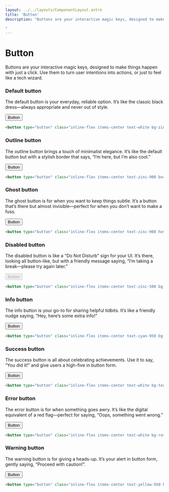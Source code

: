 ```yaml
---
layout: ../../layouts/ComponentLayout.astro
title: 'Button'
description: "Buttons are your interactive magic keys, designed to make things happen with just a click. Use them to turn user intentions into actions, or just to feel like a tech wizard.

"
---
```


# Button

<p class="mb-10">Buttons are your interactive magic keys, designed to make things happen with just a click. Use them to turn user intentions into actions, or just to feel like a tech wizard.
</p>

### Default button

<p>The default button is your everyday, reliable option. It’s like the classic black dress—always appropriate and never out of style.
</p>

<div class="flex flex-wrap items-center justify-center gap-6 p-12 rounded-2xl border border-zinc-100">
    <button type="button" class="inline-flex items-center text-white bg-zinc-900 hover:bg-zinc-800 focus:outline-none focus:ring-4 focus:ring-zinc-300 font-medium rounded-full text-sm/6 px-4 py-2 text-center">Button</button>
</div>

```html
<button type="button" class="inline-flex items-center text-white bg-zinc-900 hover:bg-zinc-800 focus:outline-none focus:ring-4 focus:ring-zinc-300 font-medium rounded-full text-sm/6 px-4 py-2 text-center">Button</button>
```

### Outline button

<p>The outline button brings a touch of minimalist elegance. It’s like the default button but with a stylish border that says, “I’m here, but I’m also cool.”</p>

<div class="flex flex-wrap items-center justify-center gap-6 p-12 rounded-2xl border border-zinc-100">
    <button type="button" class="inline-flex items-center text-zinc-900 border border-zinc-200 hover:bg-zinc-100 focus:outline-none focus:ring-4 focus:ring-zinc-100 font-medium rounded-full text-sm/6 px-4 py-2 text-center">Button</button>
</div>

```html
<button type="button" class="inline-flex items-center text-zinc-900 border border-zinc-200 hover:bg-zinc-100 focus:outline-none focus:ring-4 focus:ring-zinc-100 font-medium rounded-full text-sm/6 px-4 py-2 text-center">Button</button>
```

### Ghost button

<p>The ghost button is for when you want to keep things subtle. It’s a button that’s there but almost invisible—perfect for when you don’t want to make a fuss.
</p>

<div class="flex flex-wrap items-center justify-center gap-6 p-12 rounded-2xl border border-zinc-100">
    <button type="button" class="inline-flex items-center text-zinc-900 hover:bg-zinc-100 focus:outline-none focus:ring-4 focus:ring-zinc-200 font-medium rounded-full text-sm/6 px-4 py-2 text-center">Button</button>
</div>

```html
<button type="button" class="inline-flex items-center text-zinc-900 hover:bg-zinc-100 focus:outline-none focus:ring-4 focus:ring-zinc-200 font-medium rounded-full text-sm/6 px-4 py-2 text-center">Button</button>
```

### Disabled button

<p>The disabled button is like a “Do Not Disturb” sign for your UI. It’s there, looking all button-like, but with a friendly message saying, “I’m taking a break—please try again later.”
</p>

<div class="flex flex-wrap items-center justify-center gap-6 p-12 rounded-2xl border border-zinc-100">
    <button type="button" class="inline-flex items-center text-zinc-500 bg-zinc-100 focus:outline-none font-medium rounded-full text-sm/6 px-4 py-2 text-center cursor-not-allowed" disabled>Button</button>
</div>

```html
<button type="button" class="inline-flex items-center text-zinc-500 bg-zinc-100 focus:outline-none font-medium rounded-full text-sm/6 px-4 py-2 text-center cursor-not-allowed" disabled>Button</button>
```

### Info button

<p>The info button is your go-to for sharing helpful tidbits. It’s like a friendly nudge saying, “Hey, here’s some extra info!”</p>

<div class="flex flex-wrap items-center justify-center gap-6 p-12 rounded-2xl border border-zinc-100">
    <button type="button" class="inline-flex items-center text-cyan-950 bg-cyan-300 hover:bg-cyan-400 focus:outline-none focus:ring-4 focus:ring-cyan-300 font-medium rounded-full text-sm/6 px-4 py-2 text-center">Button</button>
</div>

```html
<button type="button" class="inline-flex items-center text-cyan-950 bg-cyan-300 hover:bg-cyan-400 focus:outline-none focus:ring-4 focus:ring-cyan-300 font-medium rounded-full text-sm/6 px-4 py-2 text-center">Button</button>
```

### Success button

<p>The success button is all about celebrating achievements. Use it to say, “You did it!” and give users a high-five in button form.</p>

<div class="flex flex-wrap items-center justify-center gap-6 p-12 rounded-2xl border border-zinc-100">
    <button type="button" class="inline-flex items-center text-white bg-teal-600 hover:bg-teal-700 focus:outline-none focus:ring-4 focus:ring-teal-300 font-medium rounded-full text-sm/6 px-4 py-2 text-center">Button</button>
</div>

```html
<button type="button" class="inline-flex items-center text-white bg-teal-600 hover:bg-teal-700 focus:outline-none focus:ring-4 focus:ring-teal-300 font-medium rounded-full text-sm/6 px-4 py-2 text-center">Button</button>
```
### Error button

<p>The error button is for when something goes awry. It’s like the digital equivalent of a red flag—perfect for saying, “Oops, something went wrong.”</p>

<div class="flex flex-wrap items-center justify-center gap-6 p-12 rounded-2xl border border-zinc-100">
    <button type="button" class="inline-flex items-center text-white bg-rose-600 hover:bg-rose-700 focus:outline-none focus:ring-4 focus:ring-rose-300 font-medium rounded-full text-sm/6 px-4 py-2 text-center">Button</button>
</div>

```html
<button type="button" class="inline-flex items-center text-white bg-rose-600 hover:bg-rose-700 focus:outline-none focus:ring-4 focus:ring-rose-300 font-medium rounded-full text-sm/6 px-4 py-2 text-center">Button</button>
```

### Warning button

<p>The warning button is for giving a heads-up. It’s your alert in button form, gently saying, “Proceed with caution!”.</p>

<div class="flex flex-wrap items-center justify-center gap-6 p-12 rounded-2xl border border-zinc-100">
    <button type="button" class="inline-flex items-center text-yellow-950 bg-yellow-300 hover:bg-yellow-400 focus:outline-none focus:ring-4 focus:ring-yellow-300 font-medium rounded-full text-sm/6 px-4 py-2 text-center">Button</button>
</div>

```html
<button type="button" class="inline-flex items-center text-yellow-950 bg-yellow-300 hover:bg-yellow-400 focus:outline-none focus:ring-4 focus:ring-yellow-300 font-medium rounded-full text-sm/6 px-4 py-2 text-center">Button</button>
```
